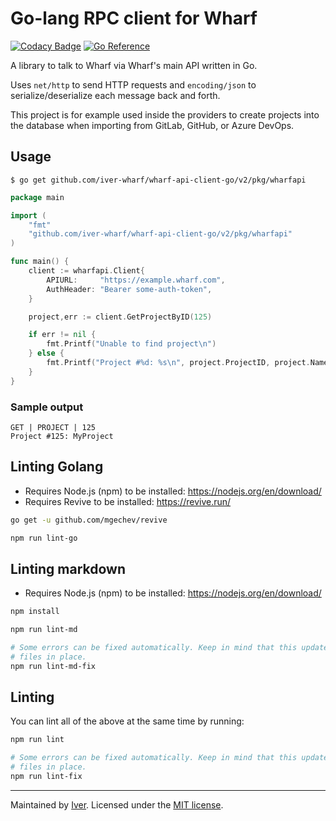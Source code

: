 # Go-lang RPC client for Wharf

[![Codacy Badge](https://app.codacy.com/project/badge/Grade/3ab0d0c67ee642bfa1952dae4d99f55d)](https://www.codacy.com/gh/iver-wharf/wharf-api-client-go/dashboard?utm_source=github.com\&utm_medium=referral\&utm_content=iver-wharf/wharf-api-client-go\&utm_campaign=Badge_Grade)
[![Go Reference](https://pkg.go.dev/badge/github.com/iver-wharf/wharf-api-client-go.svg)](https://pkg.go.dev/github.com/iver-wharf/wharf-api-client-go)

A library to talk to Wharf via Wharf's main API written in Go.

Uses `net/http` to send HTTP requests and `encoding/json` to
serialize/deserialize each message back and forth.

This project is for example used inside the providers to create projects
into the database when importing from GitLab, GitHub, or Azure DevOps.

## Usage

```console
$ go get github.com/iver-wharf/wharf-api-client-go/v2/pkg/wharfapi
```

```go
package main

import (
	"fmt"
	"github.com/iver-wharf/wharf-api-client-go/v2/pkg/wharfapi"
)

func main() {
	client := wharfapi.Client{
		APIURL:     "https://example.wharf.com",
		AuthHeader: "Bearer some-auth-token",
	}

	project,err := client.GetProjectByID(125)

	if err != nil {
		fmt.Printf("Unable to find project\n")
	} else {
		fmt.Printf("Project #%d: %s\n", project.ProjectID, project.Name)
	}
}
```

### Sample output

```log
GET | PROJECT | 125
Project #125: MyProject
```

## Linting Golang

- Requires Node.js (npm) to be installed: <https://nodejs.org/en/download/>
- Requires Revive to be installed: <https://revive.run/>

```sh
go get -u github.com/mgechev/revive
```

```sh
npm run lint-go
```

## Linting markdown

- Requires Node.js (npm) to be installed: <https://nodejs.org/en/download/>

```sh
npm install

npm run lint-md

# Some errors can be fixed automatically. Keep in mind that this updates the
# files in place.
npm run lint-md-fix
```

## Linting

You can lint all of the above at the same time by running:

```sh
npm run lint

# Some errors can be fixed automatically. Keep in mind that this updates the
# files in place.
npm run lint-fix
```

---

Maintained by [Iver](https://www.iver.com/en).
Licensed under the [MIT license](./LICENSE).
